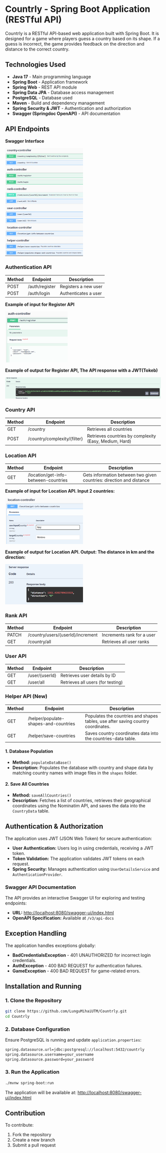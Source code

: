 # Countrly - Spring Boot Application (RESTful API)

Countrly is a RESTful API-based web application built with Spring Boot. It is designed for a game where players guess a country based on its shape. If a guess is incorrect, the game provides feedback on the direction and distance to the correct country.

## Technologies Used

- **Java 17** - Main programming language
- **Spring Boot** - Application framework
- **Spring Web** - REST API module
- **Spring Data JPA** - Database access management
- **PostgreSQL** - Database used
- **Maven** - Build and dependency management
- **Spring Security & JWT** - Authentication and authorization
- **Swagger (Springdoc OpenAPI)** - API documentation

## API Endpoints

**Swagger Interface**

<img src="images/Swagger.png" width="50%" />

### Authentication API

| Method | Endpoint       | Description          |
| ------ | -------------- | -------------------- |
| POST   | /auth/register | Registers a new user |
| POST   | /auth/login    | Authenticates a user |

**Example of input for Register API**

<img src="images/auth_input.png" width="40%" />

**Example of output for Register API, The API response with a JWT(Tokeb)**

<img src="images/auth_output.png" width="100%" />

### Country API

| Method | Endpoint                     | Description                                            |
| ------ | ---------------------------- | ------------------------------------------------------ |
| GET    | /country                     | Retrieves all countries                                |
| POST   | /country/complexity/{filter} | Retrieves countries by complexity (Easy, Medium, Hard) |

### Location API

| Method | Endpoint                             | Description                                                          |
| ------ | ------------------------------------ | -------------------------------------------------------------------- |
| GET    | /location/get-info-between-countries | Gets information between two given countries: direction and distance |

**Example of input for Location API. Input 2 countries:**

<img src="images/location_input.png" width="50%" />

**Example of output for Location API. Output: The distance in km and the direction:**

<img src="images/location_output.png" width="50%" />

### Rank API

| Method | Endpoint                          | Description                |
| ------ | --------------------------------- | -------------------------- |
| PATCH  | /country/users/{userId}/increment | Increments rank for a user |
| GET    | /country/all                      | Retrieves all user ranks   |

### User API

| Method | Endpoint       | Description                       |
| ------ | -------------- | --------------------------------- |
| GET    | /user/{userId} | Retrieves user details by ID      |
| GET    | /user/all      | Retrieves all users (for testing) |

### Helper API (New)

| Method | Endpoint                            | Description                                                         |
| ------ | ----------------------------------- | ------------------------------------------------------------------- |
| GET    | /helper/populate-shapes-and-countries | Populates the countries and shapes tables, use after saving country coordinates. |
| GET    | /helper/save-countries             | Saves country coordinates data into the countries-data table.       |

#### 1. Database Population

- **Method:** `populateDataBase()`
- **Description:** Populates the database with country and shape data by matching country names with image files in the `shapes` folder.

#### 2. Save All Countries

- **Method:** `saveAllCountries()`
- **Description:** Fetches a list of countries, retrieves their geographical coordinates using the Nominatim API, and saves the data into the `CountryData` table.

## Authentication & Authorization

The application uses JWT (JSON Web Token) for secure authentication:

- **User Authentication:** Users log in using credentials, receiving a JWT token.
- **Token Validation:** The application validates JWT tokens on each request.
- **Spring Security:** Manages authentication using `UserDetailsService` and `AuthenticationProvider`.

### Swagger API Documentation

The API provides an interactive Swagger UI for exploring and testing endpoints:

- **URL:** [http://localhost:8080/swagger-ui/index.html](http://localhost:8080/swagger-ui/index.html)
- **OpenAPI Specification:** Available at `/v3/api-docs`

## Exception Handling

The application handles exceptions globally:

- **BadCredentialsException** - 401 UNAUTHORIZED for incorrect login credentials.
- **AuthException** - 400 BAD REQUEST for authentication failures.
- **GameException** - 400 BAD REQUEST for game-related errors.

## Installation and Running

### 1. Clone the Repository

```bash
git clone https://github.com/LunguMihaiUTM/Countrly.git
cd Countrly
```


### 2. Database Configuration

Ensure PostgreSQL is running and update `application.properties`:

```properties
spring.datasource.url=jdbc:postgresql://localhost:5432/countrly
spring.datasource.username=your_username
spring.datasource.password=your_password
```

### 3. Run the Application

```bash
./mvnw spring-boot:run
```

The application will be available at: [http://localhost:8080/swagger-ui/index.html](http://localhost:8080/swagger-ui/index.html)


## Contribution

To contribute:

1. Fork the repository
2. Create a new branch
3. Submit a pull request

